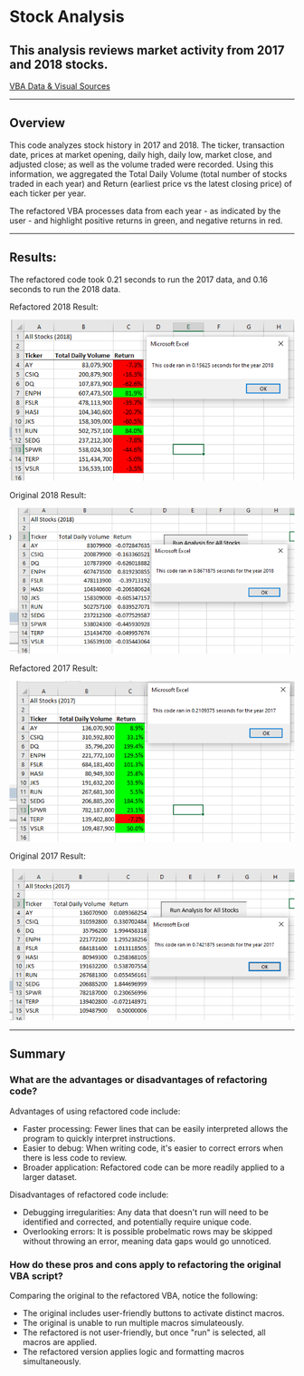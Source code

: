 # Stock Analysis

This analysis reviews market activity from 2017 and 2018 stocks.
----

[VBA Data & Visual Sources](https://github.com/emilymcdaniel/stock-analysis/blob/master/VBA_Challenge.xlsm) 

----
## Overview
This code analyzes stock history in 2017 and 2018. The ticker, transaction date, prices at market opening, daily high, daily low, market close, and adjusted close; as well as the volume traded were recorded. Using this information, we aggregated the Total Daily Volume (total number of stocks traded in each year) and Return (earliest price vs the latest closing price) of each ticker per year.

The refactored VBA processes data from each year - as indicated by the user - and highlight positive returns in green, and negative returns in red.

----
## Results: 
The refactored code took 0.21 seconds to run the 2017 data, and 0.16 seconds to run the 2018 data.

Refactored 2018 Result:

![Refactored 2018 Result](https://github.com/emilymcdaniel/stock-analysis/blob/master/Resources/VBA_Challenge_2018_refactored.PNG)

Original 2018 Result:

![Original 2018 Result](https://github.com/emilymcdaniel/stock-analysis/blob/master/Resources/VBA_Challenge_2018_original.PNG?raw=true)

Refactored 2017 Result:

![Refactored 2017 Result](https://github.com/emilymcdaniel/stock-analysis/blob/master/Resources/VBA_Challenge_2017_refactored.PNG?raw=true)

Original 2017 Result:

![Original 2017 Result](https://github.com/emilymcdaniel/stock-analysis/blob/master/Resources/VBA_Challenge_2017_original.PNG?raw=true)

----
## Summary
### What are the advantages or disadvantages of refactoring code?
Advantages of using refactored code include: 
- Faster processing: Fewer lines that can be easily interpreted allows the program to quickly interpret instructions.
- Easier to debug: When writing code, it's easier to correct errors when there is less code to review.
- Broader application: Refactored code can be more readily applied to a larger dataset.

Disadvantages of refactored code include:
- Debugging irregularities: Any data that doesn't run will need to be identified and corrected, and potentially require unique code.
- Overlooking errors: It is possible probelmatic rows may be skipped without throwing an error, meaning data gaps would go unnoticed.

### How do these pros and cons apply to refactoring the original VBA script?
Comparing the original to the refactored VBA, notice the following:
- The original includes user-friendly buttons to activate distinct macros.
- The original is unable to run multiple macros simulateously.
- The refactored is not user-friendly, but once "run" is selected, all macros are applied.
- The refactored version applies logic and formatting macros simultaneously.
